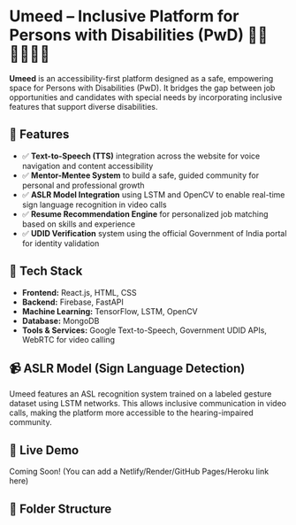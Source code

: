 # Umeed – Inclusive Platform for Persons with Disabilities (PwD) 👩‍🦽🧑‍🦯🧏‍♀️

**Umeed** is an accessibility-first platform designed as a safe, empowering space for Persons with Disabilities (PwD). It bridges the gap between job opportunities and candidates with special needs by incorporating inclusive features that support diverse disabilities.

## 🚀 Features

- ✅ **Text-to-Speech (TTS)** integration across the website for voice navigation and content accessibility
- ✅ **Mentor-Mentee System** to build a safe, guided community for personal and professional growth
- ✅ **ASLR Model Integration** using LSTM and OpenCV to enable real-time sign language recognition in video calls
- ✅ **Resume Recommendation Engine** for personalized job matching based on skills and experience
- ✅ **UDID Verification** system using the official Government of India portal for identity validation

## 🧠 Tech Stack

- **Frontend:** React.js, HTML, CSS  
- **Backend:** Firebase, FastAPI  
- **Machine Learning:** TensorFlow, LSTM, OpenCV  
- **Database:** MongoDB  
- **Tools & Services:** Google Text-to-Speech, Government UDID APIs, WebRTC for video calling

## 📹 ASLR Model (Sign Language Detection)

Umeed features an ASL recognition system trained on a labeled gesture dataset using LSTM networks. This allows inclusive communication in video calls, making the platform more accessible to the hearing-impaired community.

## 🔗 Live Demo

Coming Soon! (You can add a Netlify/Render/GitHub Pages/Heroku link here)

## 📁 Folder Structure

